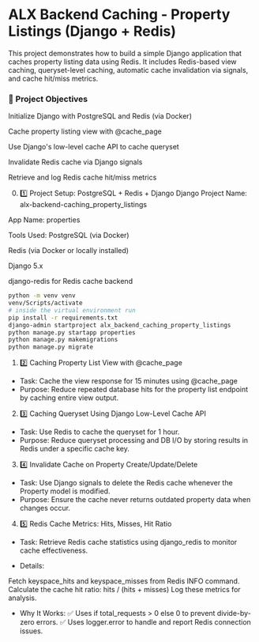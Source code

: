 # ALX Backend Caching - Property Listings (Django + Redis)
This project demonstrates how to build a simple Django application that caches property listing data using Redis. It includes Redis-based view caching, queryset-level caching, automatic cache invalidation via signals, and cache hit/miss metrics.

### 🚀 Project Objectives
Initialize Django with PostgreSQL and Redis (via Docker)

Cache property listing view with @cache_page

Use Django's low-level cache API to cache queryset

Invalidate Redis cache via Django signals

Retrieve and log Redis cache hit/miss metrics

0.  1️⃣ Project Setup: PostgreSQL + Redis + Django
Django Project Name: alx-backend-caching_property_listings

App Name: properties

Tools Used:
PostgreSQL (via Docker)

Redis (via Docker or locally installed)

Django 5.x

django-redis for Redis cache backend
```bash
python -m venv venv
venv/Scripts/activate
# inside the virtual environment run
pip install -r requirements.txt
django-admin startproject alx_backend_caching_property_listings
python manage.py startapp properties
python manage.py makemigrations
python manage.py migrate
```
1. 2️⃣ Caching Property List View with @cache_page
- Task:
Cache the view response for 15 minutes using @cache_page
- Purpose:
Reduce repeated database hits for the property list endpoint by caching entire view output.
2. 3️⃣ Caching Queryset Using Django Low-Level Cache API
- Task:
Use Redis to cache the queryset for 1 hour.
- Purpose:
Reduce queryset processing and DB I/O by storing results in Redis under a specific cache key.
3. 4️⃣ Invalidate Cache on Property Create/Update/Delete
- Task:
Use Django signals to delete the Redis cache whenever the Property model is modified.
- Purpose:
Ensure the cache never returns outdated property data when changes occur.
4. 5️⃣ Redis Cache Metrics: Hits, Misses, Hit Ratio
- Task:
Retrieve Redis cache statistics using django_redis to monitor cache effectiveness.

- Details:

Fetch keyspace_hits and keyspace_misses from Redis INFO command.
Calculate the cache hit ratio: hits / (hits + misses)
Log these metrics for analysis.

- Why It Works:
✅ Uses if total_requests > 0 else 0 to prevent divide-by-zero errors.
✅ Uses logger.error to handle and report Redis connection issues.